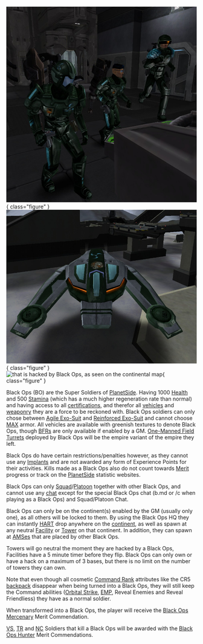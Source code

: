 ![](../images/BO_Soldiers.jpg){ class="figure" } ![](../images/BO_Phantasm.jpg){
class="figure" }
![ that is
hacked by Black Ops, as seen on the
[continental map](../etc/Continental_Map.md)](../images/BO_Hacked_Facility.jpg){
class="figure" }

Black Ops (BO) are the Super Soldiers of [PlanetSide](../etc/PlanetSide.md).
Having 1000 [Health](Health.md) and 500 [Stamina](Stamina.md) (which has a much
higher regeneration rate than normal) and having access to all
[certifications](../certifications/Certification.md), and therefor all
[vehicles](../vehicles/Vehicle.md) and [weaponry](../weapons/Weapon.md) they are
a force to be reckoned with. Black Ops soldiers can only chose between
[Agile Exo-Suit](../armor/Agile_Exo-Suit.md) and
[Reinforced Exo-Suit](../armor/Reinforced_Exo-Suit.md) and cannot choose
[MAX](../armor/Mechanized_Assault_Exo-Suit.md) armor. All vehicles are available
with greenish textures to denote Black Ops, though
[BFRs](../vehicles/BattleFrame_Robotics.md) are only available if enabled by a
GM. [One-Manned Field Turrets](../weapons/One-Manned_Field_Turret.md) deployed
by Black Ops will be the empire variant of the empire they left.

Black Ops do have certain restrictions/penalties however, as they cannot use any
[Implants](../implants/Implants.md) and are not awarded any form of Experience
Points for their activities. Kills made as a Black Ops also do not count towards
[Merit](../merits/Merit_Commendations.md) progress or track on the
[PlanetSide](../etc/PlanetSide.md) statistic websites.

Black Ops can only [Squad](Squad.md)/[Platoon](Platoon.md) together with other
Black Ops, and cannot use any [chat](../commands/In-Game_Chat.md) except for the
special Black Ops chat (b.md <message> or /c <message> when playing as a Black
Ops) and Squad/Platoon Chat.

Black Ops can only be on the continent(s) enabled by the GM (usually only one),
as all others will be locked to them. By using the Black Ops HQ they can
instantly [HART](HART.md) drop anywhere on the
[continent](../locations/Continent.md), as well as spawn at any neutral
[Facility](../locations/Facilities.md) or [Tower](../locations/Towers.md) on
that continent. In addition, they can spawn at
[AMSes](../vehicles/Advanced_Mobile_Station.md) that are placed by other Black
Ops.

Towers will go neutral the moment they are hacked by a Black Ops, Facilities
have a 5 minute timer before they flip. Black Ops can only own or have a hack on
a maximum of 3 bases, but there is no limit on the number of towers they can
own.

Note that even though all cosmetic [Command Rank](Command_Rank.md) attributes
like the CR5 [backpack](Backpack.md) disappear when being turned into a Black
Ops, they will still keep the Command abilities
([Orbital Strike](../commands/Orbital_Strike.md), [EMP](../commands/EMP.md),
Reveal Enemies and Reveal Friendliess) they have as a normal soldier.

When transformed into a Black Ops, the player will receive the
[Black Ops Mercenary](../merits/Black_Ops_Mercenary.md) Merit Commendation.

[VS](../etc/Vanu_Sovereignty.md), [TR](../etc/Terran_Republic.md) and
[NC](../etc/New_Conglomerate.md) Soldiers that kill a Black Ops will be awarded
with the [Black Ops Hunter](../merits/Black_Ops_Hunter.md) Merit Commendations.
